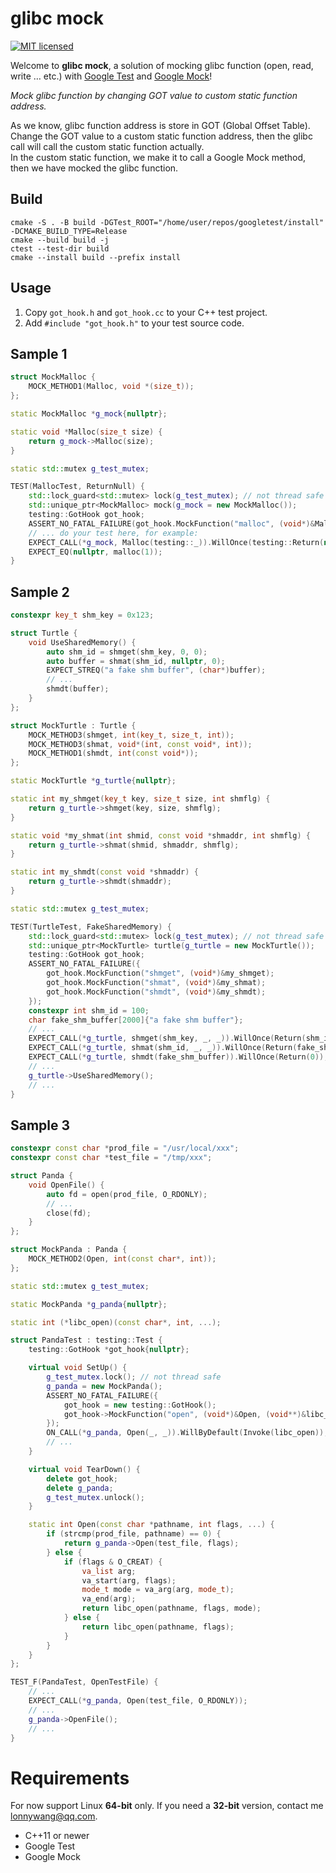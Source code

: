 # glibc mock

[![MIT licensed](https://img.shields.io/badge/license-MIT-blue.svg)](../master/LICENSE)
  
Welcome to **glibc mock**, a solution of mocking glibc function (open, read, write … etc.) with [Google Test](https://github.com/google/googletest) and [Google Mock](https://github.com/google/googletest/blob/master/googlemock/README.md)!  
  
*Mock glibc function by changing GOT value to custom static function address.*  
  
As we know, glibc function address is store in GOT (Global Offset Table).  
Change the GOT value to a custom static function address, then the glibc call will call the custom static function actually.  
In the custom static function, we make it to call a Google Mock method, then we have mocked the glibc function.

## Build
```
cmake -S . -B build -DGTest_ROOT="/home/user/repos/googletest/install" -DCMAKE_BUILD_TYPE=Release
cmake --build build -j
ctest --test-dir build
cmake --install build --prefix install
```

## Usage
1. Copy `got_hook.h` and `got_hook.cc` to your C++ test project.
2. Add `#include "got_hook.h"` to your test source code.

## Sample 1
```c++  
struct MockMalloc {
    MOCK_METHOD1(Malloc, void *(size_t));
};

static MockMalloc *g_mock{nullptr};

static void *Malloc(size_t size) {
    return g_mock->Malloc(size);
}

static std::mutex g_test_mutex;

TEST(MallocTest, ReturnNull) {
    std::lock_guard<std::mutex> lock(g_test_mutex); // not thread safe
    std::unique_ptr<MockMalloc> mock(g_mock = new MockMalloc());
    testing::GotHook got_hook;
    ASSERT_NO_FATAL_FAILURE(got_hook.MockFunction("malloc", (void*)&Malloc));
    // ... do your test here, for example:
    EXPECT_CALL(*g_mock, Malloc(testing::_)).WillOnce(testing::Return(nullptr));
    EXPECT_EQ(nullptr, malloc(1));
}
```

## Sample 2

```c++  
constexpr key_t shm_key = 0x123;

struct Turtle {
    void UseSharedMemory() {
        auto shm_id = shmget(shm_key, 0, 0);
        auto buffer = shmat(shm_id, nullptr, 0);
        EXPECT_STREQ("a fake shm buffer", (char*)buffer);
        // ...
        shmdt(buffer);
    }
};

struct MockTurtle : Turtle {
    MOCK_METHOD3(shmget, int(key_t, size_t, int));
    MOCK_METHOD3(shmat, void*(int, const void*, int));
    MOCK_METHOD1(shmdt, int(const void*));
};

static MockTurtle *g_turtle{nullptr};

static int my_shmget(key_t key, size_t size, int shmflg) {
    return g_turtle->shmget(key, size, shmflg);
}

static void *my_shmat(int shmid, const void *shmaddr, int shmflg) {
    return g_turtle->shmat(shmid, shmaddr, shmflg);
}

static int my_shmdt(const void *shmaddr) {
    return g_turtle->shmdt(shmaddr);
}

static std::mutex g_test_mutex;

TEST(TurtleTest, FakeSharedMemory) {
    std::lock_guard<std::mutex> lock(g_test_mutex); // not thread safe
    std::unique_ptr<MockTurtle> turtle(g_turtle = new MockTurtle());
    testing::GotHook got_hook;
    ASSERT_NO_FATAL_FAILURE({
        got_hook.MockFunction("shmget", (void*)&my_shmget);
        got_hook.MockFunction("shmat", (void*)&my_shmat);
        got_hook.MockFunction("shmdt", (void*)&my_shmdt);
    });
    constexpr int shm_id = 100;
    char fake_shm_buffer[2000]{"a fake shm buffer"};
    // ...
    EXPECT_CALL(*g_turtle, shmget(shm_key, _, _)).WillOnce(Return(shm_id));
    EXPECT_CALL(*g_turtle, shmat(shm_id, _, _)).WillOnce(Return(fake_shm_buffer));
    EXPECT_CALL(*g_turtle, shmdt(fake_shm_buffer)).WillOnce(Return(0));
    // ...
    g_turtle->UseSharedMemory();
    // ...
}
```  

## Sample 3
```c++  
constexpr const char *prod_file = "/usr/local/xxx";
constexpr const char *test_file = "/tmp/xxx";

struct Panda {
    void OpenFile() {
        auto fd = open(prod_file, O_RDONLY);
        // ...
        close(fd);
    }
};

struct MockPanda : Panda {
    MOCK_METHOD2(Open, int(const char*, int));
};

static std::mutex g_test_mutex;

static MockPanda *g_panda{nullptr};

static int (*libc_open)(const char*, int, ...);

struct PandaTest : testing::Test {
    testing::GotHook *got_hook{nullptr};

    virtual void SetUp() {
        g_test_mutex.lock(); // not thread safe
        g_panda = new MockPanda();
        ASSERT_NO_FATAL_FAILURE({
            got_hook = new testing::GotHook();
            got_hook->MockFunction("open", (void*)&Open, (void**)&libc_open);
        });
        ON_CALL(*g_panda, Open(_, _)).WillByDefault(Invoke(libc_open));
        // ...
    }

    virtual void TearDown() {
        delete got_hook;
        delete g_panda;
        g_test_mutex.unlock();
    }

    static int Open(const char *pathname, int flags, ...) {
        if (strcmp(prod_file, pathname) == 0) {
            return g_panda->Open(test_file, flags);
        } else {
            if (flags & O_CREAT) {
                va_list arg;
                va_start(arg, flags);
                mode_t mode = va_arg(arg, mode_t);
                va_end(arg);
                return libc_open(pathname, flags, mode);
            } else {
                return libc_open(pathname, flags);
            }
        }
    }
};

TEST_F(PandaTest, OpenTestFile) {
    // ...
    EXPECT_CALL(*g_panda, Open(test_file, O_RDONLY));
    // ...
    g_panda->OpenFile();
    // ...
}
```  

# Requirements
For now support Linux **64-bit** only. If you need a **32-bit** version, contact me [lonnywang@qq.com](mailto:lonnywang@qq.com).
  * C++11 or newer
  * Google Test
  * Google Mock
